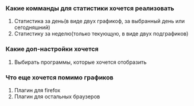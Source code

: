### Какие комманды для статистики хочется реализовать
1. Статистика за день(в виде двух графикоф, за выбранный день или сегодняшний)
2. Статистику за неделю(только текующую, в виде двух подграфиков)

### Какие доп-настройки хочется
1. Выбирать программы, которые хочется отобразить

### Что еще хочется помимо графиков
1. Плагин для firefox
2. Плагин для остальных браузеров